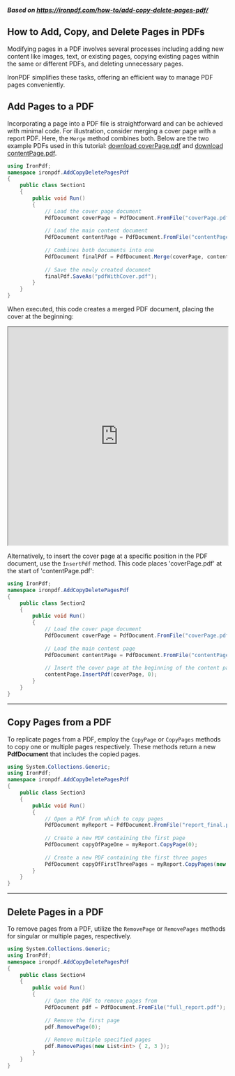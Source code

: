 ***Based on <https://ironpdf.com/how-to/add-copy-delete-pages-pdf/>***

## How to Add, Copy, and Delete Pages in PDFs

Modifying pages in a PDF involves several processes including adding new content like images, text, or existing pages, copying existing pages within the same or different PDFs, and deleting unnecessary pages.

IronPDF simplifies these tasks, offering an efficient way to manage PDF pages conveniently.

## Add Pages to a PDF

Incorporating a page into a PDF file is straightforward and can be achieved with minimal code. For illustration, consider merging a cover page with a report PDF. Here, the `Merge` method combines both. Below are the two example PDFs used in this tutorial: [download coverPage.pdf](https://ironpdf.com/static-assets/pdf/how-to/add-copy-delete-pages-pdf/coverPage.pdf) and [download contentPage.pdf](https://ironpdf.com/static-assets/pdf/how-to/add-copy-delete-pages-pdf/contentPage.pdf).

```cs
using IronPdf;
namespace ironpdf.AddCopyDeletePagesPdf
{
    public class Section1
    {
        public void Run()
        {
            // Load the cover page document
            PdfDocument coverPage = PdfDocument.FromFile("coverPage.pdf");
            
            // Load the main content document
            PdfDocument contentPage = PdfDocument.FromFile("contentPage.pdf");
            
            // Combines both documents into one
            PdfDocument finalPdf = PdfDocument.Merge(coverPage, contentPage);
            
            // Save the newly created document
            finalPdf.SaveAs("pdfWithCover.pdf");
        }
    }
}
```

When executed, this code creates a merged PDF document, placing the cover at the beginning:

<iframe src="https://ironpdf.com/static-assets/pdf/how-to/add-copy-delete-pages-pdf/pdfWithCover.pdf#view=fit" width="100%" height="500px">
</iframe>

Alternatively, to insert the cover page at a specific position in the PDF document, use the `InsertPdf` method. This code places 'coverPage.pdf' at the start of 'contentPage.pdf':

```cs
using IronPdf;
namespace ironpdf.AddCopyDeletePagesPdf
{
    public class Section2
    {
        public void Run()
        {
            // Load the cover page document
            PdfDocument coverPage = PdfDocument.FromFile("coverPage.pdf");
            
            // Load the main content page
            PdfDocument contentPage = PdfDocument.FromFile("contentPage.pdf");
            
            // Insert the cover page at the beginning of the content page
            contentPage.InsertPdf(coverPage, 0);
        }
    }
}
```

<hr>

## Copy Pages from a PDF

To replicate pages from a PDF, employ the `CopyPage` or `CopyPages` methods to copy one or multiple pages respectively. These methods return a new **PdfDocument** that includes the copied pages.

```cs
using System.Collections.Generic;
using IronPdf;
namespace ironpdf.AddCopyDeletePagesPdf
{
    public class Section3
    {
        public void Run()
        {
            // Open a PDF from which to copy pages
            PdfDocument myReport = PdfDocument.FromFile("report_final.pdf");
            
            // Create a new PDF containing the first page
            PdfDocument copyOfPageOne = myReport.CopyPage(0);
            
            // Create a new PDF containing the first three pages
            PdfDocument copyOfFirstThreePages = myReport.CopyPages(new List<int> { 0, 1, 2 });
        }
    }
}
```

<hr>

## Delete Pages in a PDF

To remove pages from a PDF, utilize the `RemovePage` or `RemovePages` methods for singular or multiple pages, respectively.

```cs
using System.Collections.Generic;
using IronPdf;
namespace ironpdf.AddCopyDeletePagesPdf
{
    public class Section4
    {
        public void Run()
        {
            // Open the PDF to remove pages from
            PdfDocument pdf = PdfDocument.FromFile("full_report.pdf");
            
            // Remove the first page
            pdf.RemovePage(0);
            
            // Remove multiple specified pages
            pdf.RemovePages(new List<int> { 2, 3 });
        }
    }
}
```